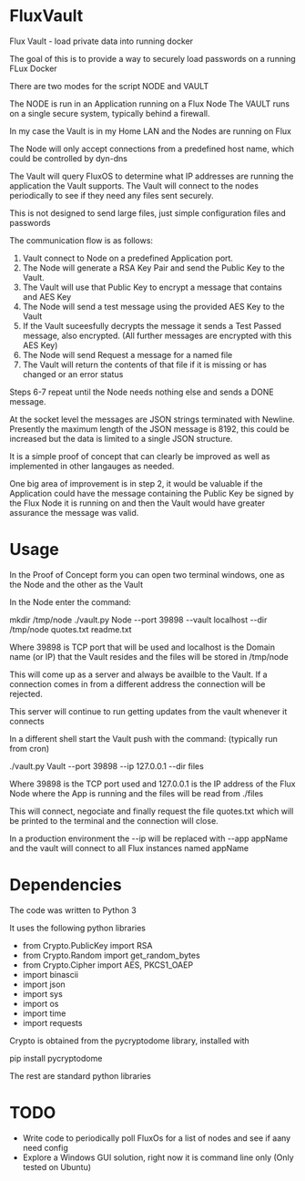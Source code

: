 # FluxVault
Flux Vault - load private data into running docker

The goal of this is to provide a way to securely load passwords on a running FLux Docker

There are two modes for the script NODE and VAULT

The NODE is run in an Application running on a Flux Node
The VAULT runs on a single secure system, typically behind a firewall.

In my case the Vault is in my Home LAN and the Nodes are running on Flux

The Node will only accept connections from a predefined host name, which could be controlled by dyn-dns

The Vault will query FluxOS to determine what IP addresses are running the application the Vault supports.
The Vault will connect to the nodes periodically to see if they need any files sent securely.

This is not designed to send large files, just simple configuration files and passwords

The communication flow is as follows:

1. Vault connect to Node on a predefined Application port.
2. The Node will generate a RSA Key Pair and send the Public Key to the Vault.
3. The Vault will use that Public Key to encrypt a message that contains and AES Key
4. The Node will send a test message using the provided AES Key to the Vault
5. If the Vault suceesfully decrypts the message it sends a Test Passed message, also encrypted.
   (All further messages are encrypted with this AES Key)
6. The Node will send Request a message for a named file
7. The Vault will return the contents of that file if it is missing or has changed or an error status

Steps 6-7 repeat until the Node needs nothing else and sends a DONE message.

At the socket level the messages are JSON strings terminated with Newline. Presently the maximum length of the JSON message is 8192, this could be increased but the data is limited to a single JSON structure.

It is a simple proof of concept that can clearly be improved as well as implemented in other langauges as needed.

One big area of improvement is in step 2, it would be valuable if the Application could have the message containing the Public Key be signed by the Flux Node it is running on and then the Vault would have greater assurance the message was valid.

# Usage

In the Proof of Concept form you can open two terminal windows, one as the Node and the other as the Vault

In the Node enter the command:

mkdir /tmp/node
./vault.py Node --port 39898 --vault localhost --dir /tmp/node quotes.txt readme.txt

Where 39898 is TCP port that will be used and localhost is the Domain name (or IP) that the Vault resides and the files will be stored in /tmp/node

This will come up as a server and always be availble to the Vault. If a connection comes in from a different address the connection will be rejected.

This server will continue to run getting updates from the vault whenever it connects

In a different shell start the Vault push with the command: (typically run from cron)

./vault.py Vault --port 39898 --ip 127.0.0.1 --dir files

Where 39898 is the TCP port used and 127.0.0.1 is the IP address of the Flux Node where the App is running and the files will be read from ./files

This will connect, negociate and finally request the file quotes.txt which will be printed to the terminal and the connection will close.

In a production environment the --ip will be replaced with --app appName and the vault will connect to all Flux instances named appName

# Dependencies

The code was written to Python 3

It uses the following python libraries

- from Crypto.PublicKey import RSA
- from Crypto.Random import get_random_bytes
- from Crypto.Cipher import AES, PKCS1_OAEP
- import binascii
- import json
- import sys
- import os
- import time
- import requests

Crypto is obtained from the pycryptodome library, installed with 

pip install pycryptodome

The rest are standard python libraries

# TODO

- Write code to periodically poll FluxOs for a list of nodes and see if aany need config
- Explore a Windows GUI solution, right now it is command line only (Only tested on Ubuntu)